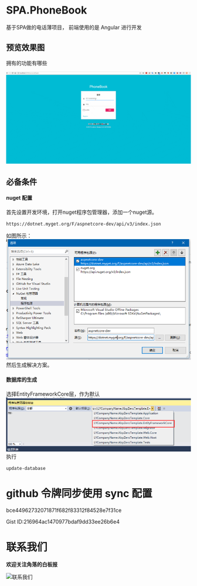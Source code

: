 # SPA.PhoneBook
基于SPA做的电话薄项目， 前端使用的是  Angular  进行开发


## 预览效果图

拥有的功能有哪些

 

![Angular_PhoneBook_pre](docs/images/readme/Angular_PhoneBook_pre.gif)


## 必备条件
#### nuget 配置
首先设置开发环境，打开nuget程序包管理器，添加一个nuget源。
```
https://dotnet.myget.org/F/aspnetcore-dev/api/v3/index.json
```
如图所示：
![Nuget Option](docs/images/readme/nugetOption.png)
然后生成解决方案。

#### 数据库的生成
选择EntityFrameworkCore层，作为默认
![Generator Data Base](docs/images/readme/GeneratorDataBase.png)
执行
```
update-database
```

# github 令牌同步使用 sync 配置

bce44962732071871f682f83312f84528e7f31ce

Gist ID:216964ac1470977bdaf9dd33ee26b6e4


# 联系我们


**欢迎关注角落的白板报**
 

![联系我们](http://upload-images.jianshu.io/upload_images/1979022-a6ae2876aeac3cab.png?imageMogr2/auto-orient/strip%7CimageView2/2/w/1240)

